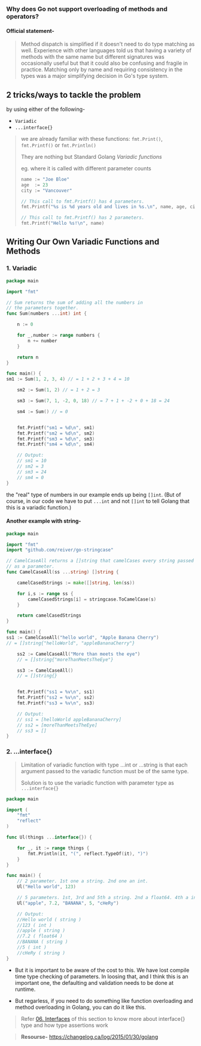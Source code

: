 ### Why does Go not support overloading of methods and operators?
#### Official statement-
>Method dispatch is simplified if it doesn't need to do type matching as well. Experience with other languages told us that having a variety of methods with the same name but different signatures was occasionally useful but that it could also be confusing and fragile in practice. Matching only by name and requiring consistency in the types was a major simplifying decision in Go's type system.

## 2 tricks/ways to tackle the problem
by using either of the following-
- `Variadic`
- `...interface{}`

>we are already familiar with these functions: `fmt.Print()`, `fmt.Printf()` or `fmt.Println()`
> 
> They are nothing but Standard Golang *Variadic functions*
> 
> eg. where it is called with different parameter counts 
> ```go
> name := "Joe Bloe"
> age  := 23
> city := "Vancouver"
>
> // This call to fmt.Printf() has 4 parameters.
> fmt.Printf("%s is %d years old and lives in %s.\n", name, age, city)
>
> // This call to fmt.Printf() has 2 parameters.
> fmt.Printf("Hello %s!\n", name)
> ```

## Writing Our Own Variadic Functions and Methods
### 1. Variadic 

```go
package main

import "fmt"

// Sum returns the sum of adding all the numbers in
// the parameters together.
func Sum(numbers ...int) int {

    n := 0

    for _,number := range numbers {
        n += number
    }

    return n
}

func main() {
sm1 := Sum(1, 2, 3, 4) // = 1 + 2 + 3 + 4 = 10

    sm2 := Sum(1, 2) // = 1 + 2 = 3

    sm3 := Sum(7, 1, -2, 0, 18) // = 7 + 1 + -2 + 0 + 18 = 24

    sm4 := Sum() // = 0


    fmt.Printf("sm1 = %d\n", sm1)
    fmt.Printf("sm2 = %d\n", sm2)
    fmt.Printf("sm3 = %d\n", sm3)
    fmt.Printf("sm4 = %d\n", sm4)

    // Output:
    // sm1 = 10
    // sm2 = 3
    // sm3 = 24
    // sm4 = 0
}
```
the "real" type of numbers in our example ends up being `[]int`. (But of course, in our code we have to put `...int` and not `[]int` to tell Golang that this is a variadic function.)

#### Another example with string-
```go
package main

import "fmt"
import "github.com/reiver/go-stringcase"

// CamelCaseAll returns a []string that camelCases every string passed
// as a parameter.
func CamelCaseAll(ss ...string) []string {

    camelCasedStrings := make([]string, len(ss))

    for i,s := range ss {
        camelCasedStrings[i] = stringcase.ToCamelCase(s)
    }

    return camelCasedStrings
}

func main() {
ss1 := CamelCaseAll("hello world", "Apple Banana Cherry")
// = []string{"helloWorld", "appleBananaCherry"}

    ss2 := CamelCaseAll("More than meets the eye")
    // = []string{"moreThanMeetsTheEye"}

    ss3 := CamelCaseAll()
    // = []string{}


    fmt.Printf("ss1 = %v\n", ss1)
    fmt.Printf("ss2 = %v\n", ss2)
    fmt.Printf("ss3 = %v\n", ss3)

    // Output:
    // ss1 = [helloWorld appleBananaCherry]
    // ss2 = [moreThanMeetsTheEye]
    // ss3 = []
}
```

### 2. ...interface{}
>Limitation of variadic function with type ...int or ...string is that each argument passed to the variadic function must be of the same type.
>
> Solution is to use the variadic function with parameter type as `...interface{}`

```go
package main

import (
	"fmt"
	"reflect"
)

func Ul(things ...interface{}) {

	for _, it := range things {
		fmt.Println(it, "(", reflect.TypeOf(it), ")")
	}
}

func main() {
	// 2 parameter. 1st one a string. 2nd one an int.
	Ul("Hello world", 123)

	// 5 parameters. 1st, 3rd and 5th a string. 2nd a float64. 4th a int.
	Ul("apple", 7.2, "BANANA", 5, "cHeRy")

	// Output:
	//Hello world ( string )
	//123 ( int )
	//apple ( string )
	//7.2 ( float64 )
	//BANANA ( string )
	//5 ( int )
	//cHeRy ( string )
}
```

- But it is important to be aware of the cost to this.
We have lost compile time type checking of parameters.
In loosing that, and I think this is an important one, the defaulting and validation needs to be done at runtime.


- But regarless, if you need to do something like function overloading and method overloading in Golang, you can do it like this.

> Refer [06. Interfaces](/06.%20Interfaces/Interface) of this section to know more about interface{} type and how type assertions work
 
> **Resourse-** https://changelog.ca/log/2015/01/30/golang